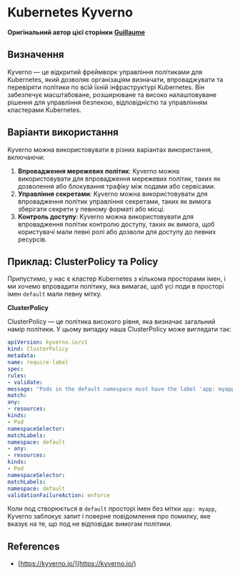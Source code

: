 # Kubernetes Kyverno

**Оригінальний автор цієї сторінки** [**Guillaume**](https://www.linkedin.com/in/guillaume-chapela-ab4b9a196)

## Визначення&#x20;

Kyverno — це відкритий фреймворк управління політиками для Kubernetes, який дозволяє організаціям визначати, впроваджувати та перевіряти політики по всій їхній інфраструктурі Kubernetes. Він забезпечує масштабоване, розширюване та високо налаштовуване рішення для управління безпекою, відповідністю та управлінням кластерами Kubernetes.

## Варіанти використання

Kyverno можна використовувати в різних варіантах використання, включаючи:

1. **Впровадження мережевих політик**: Kyverno можна використовувати для впровадження мережевих політик, таких як дозволення або блокування трафіку між подами або сервісами.
2. **Управління секретами**: Kyverno можна використовувати для впровадження політик управління секретами, таких як вимога зберігати секрети у певному форматі або місці.
3. **Контроль доступу**: Kyverno можна використовувати для впровадження політик контролю доступу, таких як вимога, щоб користувачі мали певні ролі або дозволи для доступу до певних ресурсів.

## **Приклад: ClusterPolicy та Policy**

Припустимо, у нас є кластер Kubernetes з кількома просторами імен, і ми хочемо впровадити політику, яка вимагає, щоб усі поди в просторі імен `default` мали певну мітку.

**ClusterPolicy**

ClusterPolicy — це політика високого рівня, яка визначає загальний намір політики. У цьому випадку наша ClusterPolicy може виглядати так:
```yaml
apiVersion: kyverno.io/v1
kind: ClusterPolicy
metadata:
name: require-label
spec:
rules:
- validate:
message: "Pods in the default namespace must have the label 'app: myapp'"
match:
any:
- resources:
kinds:
- Pod
namespaceSelector:
matchLabels:
namespace: default
- any:
- resources:
kinds:
- Pod
namespaceSelector:
matchLabels:
namespace: default
validationFailureAction: enforce
```
Коли под створюється в `default` просторі імен без мітки `app: myapp`, Kyverno заблокує запит і поверне повідомлення про помилку, яке вказує на те, що под не відповідає вимогам політики.

## References

* [https://kyverno.io/](https://kyverno.io/)
